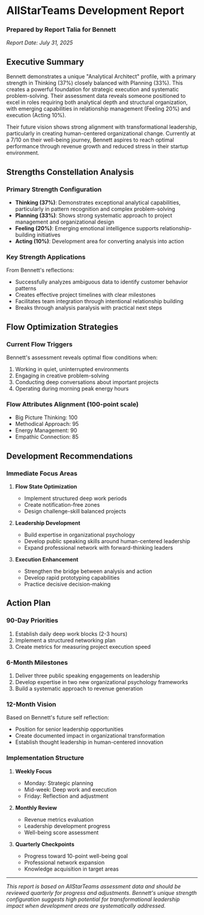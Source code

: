 # AllStarTeams Development Report
### Prepared by Report Talia for Bennett
*Report Date: July 31, 2025*

## Executive Summary

Bennett demonstrates a unique "Analytical Architect" profile, with a primary strength in Thinking (37%) closely balanced with Planning (33%). This creates a powerful foundation for strategic execution and systematic problem-solving. Their assessment data reveals someone positioned to excel in roles requiring both analytical depth and structural organization, with emerging capabilities in relationship management (Feeling 20%) and execution (Acting 10%).

Their future vision shows strong alignment with transformational leadership, particularly in creating human-centered organizational change. Currently at a 7/10 on their well-being journey, Bennett aspires to reach optimal performance through revenue growth and reduced stress in their startup environment.

## Strengths Constellation Analysis

### Primary Strength Configuration
- **Thinking (37%)**: Demonstrates exceptional analytical capabilities, particularly in pattern recognition and complex problem-solving
- **Planning (33%)**: Shows strong systematic approach to project management and organizational design
- **Feeling (20%)**: Emerging emotional intelligence supports relationship-building initiatives
- **Acting (10%)**: Development area for converting analysis into action

### Key Strength Applications
From Bennett's reflections:
- Successfully analyzes ambiguous data to identify customer behavior patterns
- Creates effective project timelines with clear milestones
- Facilitates team integration through intentional relationship building
- Breaks through analysis paralysis with practical next steps

## Flow Optimization Strategies

### Current Flow Triggers
Bennett's assessment reveals optimal flow conditions when:
1. Working in quiet, uninterrupted environments
2. Engaging in creative problem-solving
3. Conducting deep conversations about important projects
4. Operating during morning peak energy hours

### Flow Attributes Alignment (100-point scale)
- Big Picture Thinking: 100
- Methodical Approach: 95
- Energy Management: 90
- Empathic Connection: 85

## Development Recommendations

### Immediate Focus Areas
1. **Flow State Optimization**
   - Implement structured deep work periods
   - Create notification-free zones
   - Design challenge-skill balanced projects

2. **Leadership Development**
   - Build expertise in organizational psychology
   - Develop public speaking skills around human-centered leadership
   - Expand professional network with forward-thinking leaders

3. **Execution Enhancement**
   - Strengthen the bridge between analysis and action
   - Develop rapid prototyping capabilities
   - Practice decisive decision-making

## Action Plan

### 90-Day Priorities
1. Establish daily deep work blocks (2-3 hours)
2. Implement a structured networking plan
3. Create metrics for measuring project execution speed

### 6-Month Milestones
1. Deliver three public speaking engagements on leadership
2. Develop expertise in two new organizational psychology frameworks
3. Build a systematic approach to revenue generation

### 12-Month Vision
Based on Bennett's future self reflection:
- Position for senior leadership opportunities
- Create documented impact in organizational transformation
- Establish thought leadership in human-centered innovation

### Implementation Structure
1. **Weekly Focus**
   - Monday: Strategic planning
   - Mid-week: Deep work and execution
   - Friday: Reflection and adjustment

2. **Monthly Review**
   - Revenue metrics evaluation
   - Leadership development progress
   - Well-being score assessment

3. **Quarterly Checkpoints**
   - Progress toward 10-point well-being goal
   - Professional network expansion
   - Knowledge acquisition in target areas

---

*This report is based on AllStarTeams assessment data and should be reviewed quarterly for progress and adjustments. Bennett's unique strength configuration suggests high potential for transformational leadership impact when development areas are systematically addressed.*